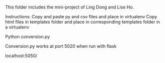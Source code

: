 This folder includes the mini-project of Ling Dong and Lise Ho.


Instructions:
Copy and paste py and csv files and place in virtualenv
Copy html files in templates folder and place in corresponding templates folder in a virtualenv

Python conversion.py

Conversion.py works at port 5020 when run with flask

localhost:5050/

